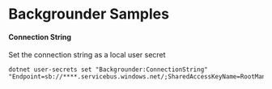# Backgrounder Samples

#### Connection String

Set the connection string as a local user secret

```shell
dotnet user-secrets set "Backgrounder:ConnectionString" "Endpoint=sb://****.servicebus.windows.net/;SharedAccessKeyName=RootManageSharedAccessKey;SharedAccessKey=****"
```

